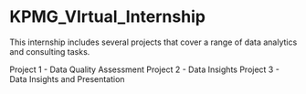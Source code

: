 # KPMG_VIrtual_Internship

This internship includes several projects that cover a range of data analytics and consulting tasks. 

Project 1 - Data Quality Assessment
Project 2 - Data Insights
Project 3 - Data Insights and Presentation
